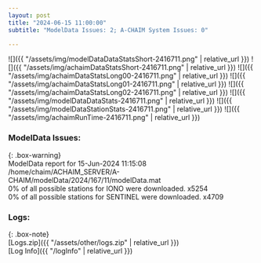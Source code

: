 ```yaml
---
layout: post
title: "2024-06-15 11:00:00"
subtitle: "ModelData Issues: 2; A-CHAIM System Issues: 0"

---
```


![]({{ "/assets/img/modelDataDataStatsShort-2416711.png" | relative_url }})
![]({{ "/assets/img/achaimDataStatsShort-2416711.png" | relative_url }})
![]({{ "/assets/img/achaimDataStatsLong00-2416711.png" | relative_url }})
![]({{ "/assets/img/achaimDataStatsLong01-2416711.png" | relative_url }})
![]({{ "/assets/img/achaimDataStatsLong02-2416711.png" | relative_url }})
![]({{ "/assets/img/modelDataDataStats-2416711.png" | relative_url }})
![]({{ "/assets/img/modelDataStationStats-2416711.png" | relative_url }})
![]({{ "/assets/img/achaimRunTime-2416711.png" | relative_url }})


### ModelData Issues:  
  
{: .box-warning}  
 ModelData report for 15-Jun-2024 11:15:08   
 /home/chaim/ACHAIM_SERVER/A-CHAIM/modelData/2024/167/11/modelData.mat   
 0% of all possible stations for IONO were downloaded. x5254   
 0% of all possible stations for SENTINEL were downloaded. x4709   
  


### Logs:  
  
{: .box-note}  
[Logs.zip]({{ "/assets/other/logs.zip" | relative_url }})  
[Log Info]({{ "/logInfo" | relative_url }})  
